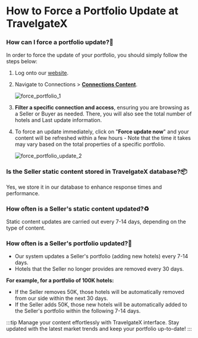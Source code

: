﻿---
sidebar_position: 3
---

# How to Force a Portfolio Update at TravelgateX

### How can I force a portfolio update?🚀
In order to force the update of your portfolio, you should simply follow the steps below:

1. Log onto our [website](https://www.travelgatex.com/).

1. Navigate to Connections > **[Connections Content](https://knowledge.travelgate.com/connections-content)**.

	![force_portfolio_1](https://storage.travelgate.com/kbase/force_portfolio_update_1.jpg)

1. **Filter a specific connection and access**, ensuring you are browsing as a Seller or Buyer as needed. There, you will also see the total number of hotels and Last update information.
1. To force an update immediately, click on "**Force update now**" and your content will be refreshed within a few hours - Note that the time it takes may vary based on the total properties of a specific portfolio.

	![force_portfolio_update_2](https://storage.travelgate.com/kbase/force_portfolio_update_2.jpg)


### Is the Seller static content stored in TravelgateX database?📦
Yes, we store it in our database to enhance response times and performance.

### How often is a Seller's static content updated?♻️
Static content updates are carried out every 7-14 days, depending on the type of content.

### How often is a Seller's portfolio updated?🏨
- Our system updates a Seller's portfolio (adding new hotels) every 7-14 days.
- Hotels that the Seller no longer provides are removed every 30 days.  

**For example, for a portfolio of 100K hotels:**

- If the Seller removes 50K, those hotels will be automatically removed from our side within the next 30 days.
- If the Seller adds 50K, those new hotels will be automatically added to the Seller's portfolio within the following 7-14 days.

:::tip
Manage your content effortlessly with TravelgateX interface. Stay updated with the latest market trends and keep your portfolio up-to-date!
:::